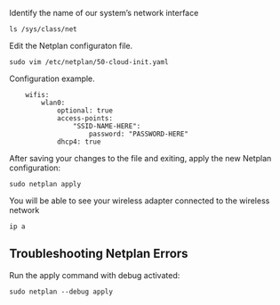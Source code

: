 Identify the name of our system’s network interface

```
ls /sys/class/net
```

Edit the Netplan configuraton file.

```
sudo vim /etc/netplan/50-cloud-init.yaml
```

Configuration example.

```
    wifis:
        wlan0:
            optional: true
            access-points:
                "SSID-NAME-HERE":
                    password: "PASSWORD-HERE"
            dhcp4: true
```

After saving your changes to the file and exiting, apply the new Netplan configuration:

```
sudo netplan apply
```

You will be able to see your wireless adapter connected to the wireless network

```
ip a
```


## Troubleshooting Netplan Errors

Run the apply command with debug activated:

```
sudo netplan --debug apply
```

